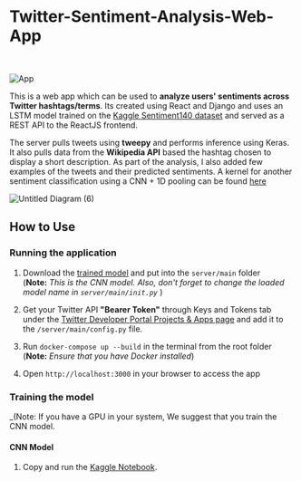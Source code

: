 # Twitter-Sentiment-Analysis-Web-App

<br>

![App](imgs/demo.gif)

This is a web app which can be used to **analyze users' sentiments across Twitter hashtags/terms**. Its created using React and Django and uses an LSTM model trained on the [Kaggle Sentiment140 dataset](https://www.kaggle.com/kazanova/sentiment140) and served as a REST API to the ReactJS frontend.

The server pulls tweets using **tweepy** and performs inference using Keras. It also pulls data from the **Wikipedia API** based the hashtag chosen to display a short description. As part of the analysis, I also added few examples of the tweets and their predicted sentiments. A kernel for another sentiment classification using a CNN + 1D pooling can be found [here](https://www.kaggle.com/thatawkwardguy/twitter-sentiment-classification-using-cnns)

![Untitled Diagram (6)](https://user-images.githubusercontent.com/29514438/59569258-5f55b700-90a4-11e9-8167-60f53a765c02.jpg)

## How to Use

### Running the application

1. Download the [trained model](https://drive.google.com/file/d/1ckK5m4JysFKtBuC9yCnEaHe6cxOgXlG8/view?usp=sharing) and put into the `server/main` folder <br>(**Note:** _This is the CNN model. Also, don't forget to change the loaded model name in `server/main/init.py`_ )
2. Get your Twitter API **"Bearer Token"** through Keys and Tokens tab under the [Twitter Developer Portal Projects & Apps page](https://developer.twitter.com/en/portal/projects-and-apps) and add it to the `/server/main/config.py` file.
3. Run `docker-compose up --build` in the terminal from the root folder <br> (**Note:** _Ensure that you have Docker installed_)

4. Open `http://localhost:3000` in your browser to access the app

### Training the model

_(Note: If you have a GPU in your system, We suggest that you train the CNN model.

#### CNN Model

1. Copy and run the [Kaggle Notebook](https://www.kaggle.com/thatawkwardguy/twitter-sentiment-classification-using-cnns).

